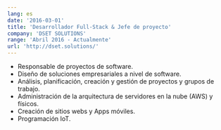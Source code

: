 ```yaml
---
lang: es
date: '2016-03-01'
title: 'Desarrollador Full-Stack & Jefe de proyecto'
company: 'DSET SOLUTIONS'
range: 'Abril 2016 - Actualmente'
url: 'http://dset.solutions/'
---
```


- Responsable de proyectos de software.
- Diseño de soluciones empresariales a nivel de software.
- Análisis, planificación, creación y gestión de proyectos y grupos de trabajo.
- Administración de la arquitectura de servidores en la nube (AWS) y físicos.
- Creación de sitios webs y Apps móviles.
- Programación IoT.
